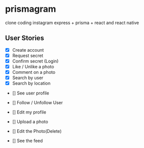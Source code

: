# prismagram
clone coding instagram express + prisma + react and react native

## User Stories
- [x] Create account
- [x] Request secret 
- [x] Confirm secret (Login)
- [x] Like / Unlike a photo
- [x] Comment on a photo
- [x] Search by user
- [x] Search by location
- [] See user profile
- [] Follow / Unfollow User
- [] Edit my profile

- [] Upload a photo
- [] Edit the Photo(Delete)
- [] See the feed
